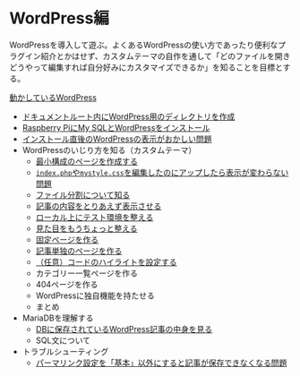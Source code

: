 # WordPress編

WordPressを導入して遊ぶ。よくあるWordPressの使い方であったり便利なプラグイン紹介とかはせず、カスタムテーマの自作を通して「どのファイルを開きどうやって編集すれば自分好みにカスタマイズできるか」を知ることを目標とする。

[動かしているWordPress](../wordpressblog/)

- [ドキュメントルート内にWordPress用のディレクトリを作成](wordpressdirectory.html)
- [Raspberry PiにMy SQLとWordPressをインストール](install.html)
- [インストール直後のWordPressの表示がおかしい問題](accessproblem.html)
- WordPressのいじり方を知る（カスタムテーマ）
  * [最小構成のページを作成する](customtheme1.html)
  * [`index.php`や`mystyle.css`を編集したのにアップしたら表示が変わらない問題](cacheproblem.html)
  * [ファイル分割について知る](customtheme2.html)
  * [記事の内容をとりあえず表示させる](customtheme3.html)
  * [ローカル上にテスト環境を整える](localenvironment.html)
  * [見た目をもうちょっと整える](customtheme4.html)
  * [固定ページを作る](customtheme-page.html)
  * [記事単独のページを作る](customtheme-single.html)
  * [（任意）コードのハイライトを設定する](customtheme-codehighlight.html)
  * カテゴリー一覧ページを作る
  * 404ページを作る
  * WordPressに独自機能を持たせる
  * まとめ
- MariaDBを理解する
  * [DBに保存されているWordPress記事の中身を見る](checkdb.html)
  * SQL文について
- トラブルシューティング
  * [パーマリンク設定を「基本」以外にすると記事が保存できなくなる問題](permalink.html)

